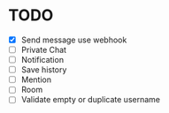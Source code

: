 # TODO
- [x] Send message use webhook
- [ ] Private Chat
- [ ] Notification
- [ ] Save history
- [ ] Mention
- [ ] Room
- [ ] Validate empty or duplicate username